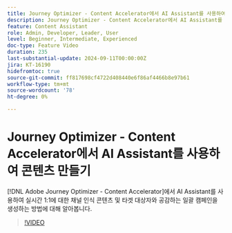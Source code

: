 ```yaml
---
title: Journey Optimizer - Content Accelerator에서 AI Assistant를 사용하여 콘텐츠 만들기
description: Journey Optimizer - Content Accelerator에서 AI Assistant를 사용하여 실시간 1:1에 대한 채널 인식 콘텐츠 및 타겟 대상자와 공감하는 일괄 캠페인을 생성하는 방법에 대해 알아봅니다.
feature: Content Assistant
role: Admin, Developer, Leader, User
level: Beginner, Intermediate, Experienced
doc-type: Feature Video
duration: 235
last-substantial-update: 2024-09-11T00:00:00Z
jira: KT-16190
hidefromtoc: true
source-git-commit: ff817698cf4722d408440e6f86af4466b8e97b61
workflow-type: tm+mt
source-wordcount: '78'
ht-degree: 0%

---
```



# Journey Optimizer - Content Accelerator에서 AI Assistant를 사용하여 콘텐츠 만들기

[!DNL Adobe Journey Optimizer - Content Accelerator]에서 AI Assistant를 사용하여 실시간 1:1에 대한 채널 인식 콘텐츠 및 타겟 대상자와 공감하는 일괄 캠페인을 생성하는 방법에 대해 알아봅니다.

>[!VIDEO](https://video.tv.adobe.com/v/3433552/?learn=on)
